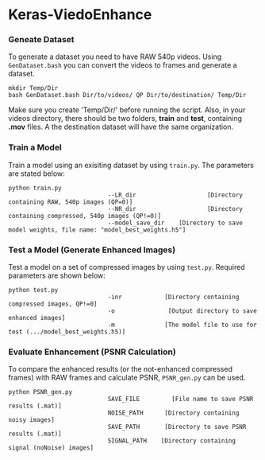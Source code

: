 # Keras-ViedoEnhance

### Geneate Dataset
To generate a dataset you need to have RAW 540p videos. Using `GenDataset.bash` you can convert the videos to frames and generate a dataset.

    mkdir Temp/Dir
    bash GenDataset.bash Dir/to/videos/ QP Dir/to/destination/ Temp/Dir

Make sure you create 'Temp/Dir/' before running the script. Also, in your videos directory, there should be two folders, **train** and **test**, containing **.mov** files. A the destination dataset will have the same organization.

### Train a Model
Train a model using an exisiting dataset by using `train.py`. The parameters are stated below:

    python train.py 
                                --LR_dir                    [Directory containing RAW, 540p images (QP=0)]
                                --NR_dir                    [Directory containing compressed, 540p images (QP!=0)]
                                --model_save_dir    [Directory to save model weights, file name: "model_best_weights.h5"]
                
### Test a Model (Generate Enhanced Images)

Test a model on a set of compressed images by using `test.py`. Required parameters are shown below:

    python test.py
                                -inr            [Directory containing compressed images, QP!=0]
                                -o               [Output directory to save enhanced images]
                                -m              [The model file to use for test (.../model_best_weights.h5)]
                      
### Evaluate Enhancement (PSNR Calculation)

To compare the enhanced results (or the not-enhanced compressed frames) with RAW frames and calculate PSNR, `PSNR_gen.py` can be used.

    python PSNR_gen.py
                                SAVE_FILE         [File name to save PSNR results (.mat)]
                                NOISE_PATH      [Directory containing noisy images]
                                SAVE_PATH       [Directory to save PSNR results (.mat)]
                                SIGNAL_PATH    [Directory containing signal (noNoise) images]
                                
                        